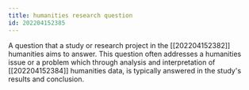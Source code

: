 ```yaml
---
title: humanities research question
id: 202204152385
---
```


A question that a study or research project in the [[202204152382]] humanities aims to answer. This question often addresses a humanities issue or a problem which through analysis and interpretation of [[202204152384]] humanities data, is typically answered in the study's results and conclusion.
